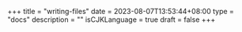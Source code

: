 +++
title = "writing-files"
date = 2023-08-07T13:53:44+08:00
type = "docs"
description = ""
isCJKLanguage = true
draft = false
+++